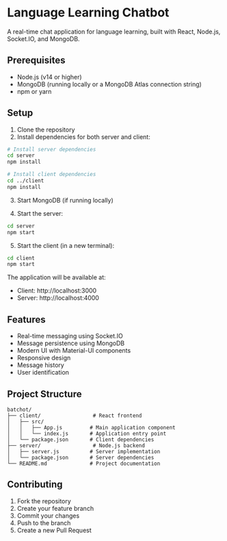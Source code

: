 # Language Learning Chatbot

A real-time chat application for language learning, built with React, Node.js, Socket.IO, and MongoDB.

## Prerequisites

- Node.js (v14 or higher)
- MongoDB (running locally or a MongoDB Atlas connection string)
- npm or yarn

## Setup

1. Clone the repository
2. Install dependencies for both server and client:

```bash
# Install server dependencies
cd server
npm install

# Install client dependencies
cd ../client
npm install
```

3. Start MongoDB (if running locally)

4. Start the server:
```bash
cd server
npm start
```

5. Start the client (in a new terminal):
```bash
cd client
npm start
```

The application will be available at:
- Client: http://localhost:3000
- Server: http://localhost:4000

## Features

- Real-time messaging using Socket.IO
- Message persistence using MongoDB
- Modern UI with Material-UI components
- Responsive design
- Message history
- User identification

## Project Structure

```
batchot/
├── client/                 # React frontend
│   ├── src/
│   │   ├── App.js         # Main application component
│   │   └── index.js       # Application entry point
│   └── package.json       # Client dependencies
├── server/                 # Node.js backend
│   ├── server.js          # Server implementation
│   └── package.json       # Server dependencies
└── README.md              # Project documentation
```

## Contributing

1. Fork the repository
2. Create your feature branch
3. Commit your changes
4. Push to the branch
5. Create a new Pull Request 